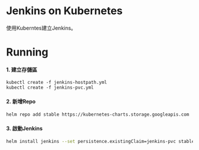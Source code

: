 # Jenkins on Kubernetes

使用Kuberntes建立Jenkins。

# Running
#### 1. 建立存儲區
```
kubectl create -f jenkins-hostpath.yml
kubectl create -f jenkins-pvc.yml
```
#### 2. 新增Repo
```sh
helm repo add stable https://kubernetes-charts.storage.googleapis.com
```
#### 3. 啟動Jenkins
```sh
helm install jenkins --set persistence.existingClaim=jenkins-pvc stable/jenkins -f jenkins-values.yml
```

